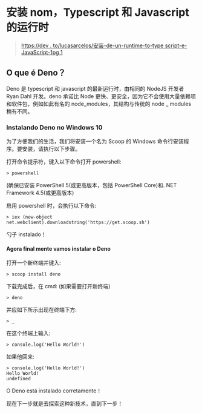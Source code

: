 # 安装 nom，Typescript 和 Javascript 的运行时

> [https://dev . to/lucasarcelos/安装-de-un-runtime-to-type script-e-JavaScript-1pg 1](https://dev.to/lucasbarcelos/instalando-deno-um-runtime-para-typescript-e-javascript-1pg1)

## O que é Deno？

Deno 是 typescript 和 javascript 的最新运行时，由相同的 NodeJS 开发者 Ryan Dahl 开发。deno 承诺比 Node 更快、更安全，因为它不会使用大量依赖项和软件包，例如如此有名的 node_modules，其结构与传统的 node _ modules 稍有不同。

### Instalando Deno no Windows 10

为了方便我们的生活，我们将安装一个名为 Scoop 的 Windows 命令行安装程序。要安装，请执行以下步骤。

打开命令提示符，键入以下命令打开 powershell:

```
> powershell 
```

(确保已安装 PowerShell 5(或更高版本，包括 PowerShell Core)和. NET Framework 4.5(或更高版本)

启用 powershell 时，会执行以下命令:

```
> iex (new-object net.webclient).downloadstring('https://get.scoop.sh') 
```

勺子 instalado！

#### Agora final mente vamos instalar o Deno

打开一个新终端并键入:

```
> scoop install deno 
```

下载完成后，在 cmd:
(如果需要打开新终端)

```
> deno 
```

并应如下所示出现在终端下方:

```
> _ 
```

在这个终端上输入:

```
> console.log('Hello World!') 
```

如果他回来:

```
> console.log('Hello World!')
Hello World!
undefined 
```

O Deno está instalado corretamente！

现在下一步就是去探索这种新技术，直到下一步！